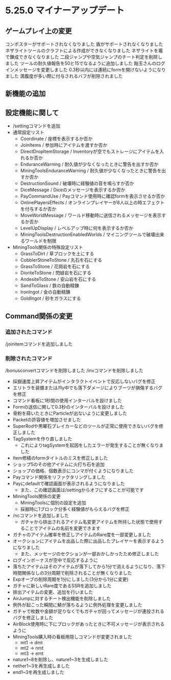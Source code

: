 # 5.25.0 マイナーアップデート
## ゲームプレイ上の変更
コンポスターがサポートされなくなりました
盾がサポートされなくなりました
ネザライトツールのクラフトによる作成ができなくなりました
ネザライトを竈で錬成できなくなりました
二段ジャンプや空気ジャンプのチート判定を削除しました
ツールの耐久値報告を50と15でなるように追加しました
飴玉さんのログインメッセージを変更しました
0.3秒以内には連続にformを開けないようになりました
満腹度が多い際に付与されるバフが削除されました
## 新機能の追加
## 設定機能に関して

* /settingコマンドを追加
* 通常設定リスト
  * Coordinate / 座標を表示するか否か
  * JoinItems / 参加時にアイテムを渡すか否か
  * DirectDropItemStorage / Inventoryが空でもストレージにアイテムを入れるか否か
  * EnduranceWarning / 耐久値が少なくなったときに警告を出すか否か
  * MiningToolsEnduranceWarning / 耐久値が少なくなったときに警告を出すか否か
  * DestructionSound / 破壊時に経験値の音を鳴らすか否か
  * DiceMessage / Diceのメッセージを表示するか否か
  * PayCommandUse / Payコマンド使用時に確認formを表示させるか否か
  * OnlinePlayersEffects / オンラインプレイヤーが8人以上の時エフェクトを付与するか否か
  * MoveWorldMessage / ワールド移動時に送信されるメッセージを表示するか否か
  * LevelUpDisplay / レベルアップ時に何を表示するか否か
  * MiningToolsDestructionEnabledWorlds / マイニングツールで破壊出来るワールドを制限
* MiningTools関係の特殊設定リスト
  * GrassToDirt / 草ブロックを土にする
  * CobblerStoneToStone / 丸石を石にする
  * GrassToStone / 花崗岩を石にする
  * DioriteToStone / 閃緑岩を石にする
  * AndesiteToStone / 安山岩を石にする
  * SandToGlass / 鉄の自動精錬
  * IronIngot / 金の自動精錬
  * GoldIngot / 砂をガラスにする

## Command関係の変更
### 追加されたコマンド
/joinitemコマンドを追加しました
### 削除されたコマンド
/bonusconvertコマンドを削除しました
/invコマンドを削除しました

* 採掘速度上昇アイテムがインタラクトイベントで反応しないバグを修正
* エリトラを装備または/fly中でも落下ダメージによりブーツが損傷するバグを修正
* コマンド看板に1秒間の使用インターバルを設けました
* Formの送信に関して0.3秒のインターバルを設けました
* 骨粉を蒔いたときにParticleが出ないように変更しました
* Packetの許容値を増加させました
* SuperRodや黒曜石ブレイカーなどのツールが正常に使用できないバグを修正しました
* TagSystemを作り直しました
  * これによりtagSystemを起因をしたエラーが発生することが無くなりました
* Item修繕のformタイトルのミスを修正しました
* ショップ5のその他アイテムに火打ち石を追加
* ショップの価格、個数表示にコンマが付くようになりました
* Payコマンド関係をリファクタリングしました
* Payにdefaultで確認画面が表示されるようになりました
  * また、この確認画面は/settingからオフにすることが可能です
* MiningTools関係の変更
  * MiningToolsに個別の設定を追加
  * 採掘時に1ブロック分多く経験値がもらえるバグを修正
* /ncコマンドを追加しました
  * ガチャから排出されるアイテム名変更アイテムを所持した状態で使用することでアイテムの名前を変更できます
* ガチャのアイテム確率を修正しアイテムのRare度を一部変更しました
* オークションにアイテムを出品した際に出品したプレイヤーを表示するようになりました
  * また、メッセージのセクションが一部おかしかったため修正しました
* ログインボーナスが空中で反応するように
* 落ちたアイテムはそのアイテムが落下してから1分で消えるようになり、落下時間関係なしの3分周期で削除されることが無くなりました
* Expオーブの削除周期を1分にしました(3分から1分に変更)
* ガチャに新しいRare度であるSSRを追加しました
* 排出アイテムの変更、追加を行いました
* AirJumpに対するチート検出機能を削除しました
* 例外が起こった瞬間に鯖が落ちるように例外処理を変更しました
* ガチャで枚数や金額が足りなくでもガチャが回ってメッセージが連投されるバグを修正しました
* AirBlock使用時に下にブロックがあったときに不可メッセージが表示されるように
* MiningTools購入時の看板用隠しコマンドが変更されました
  * mt1 -> dmt
  * mt2 -> nmt
  * mt3 -> emt
* nature1~8を削除し、nature1~3を生成しました
* nether1~3を再生成しました
* end1~3を再生成しました